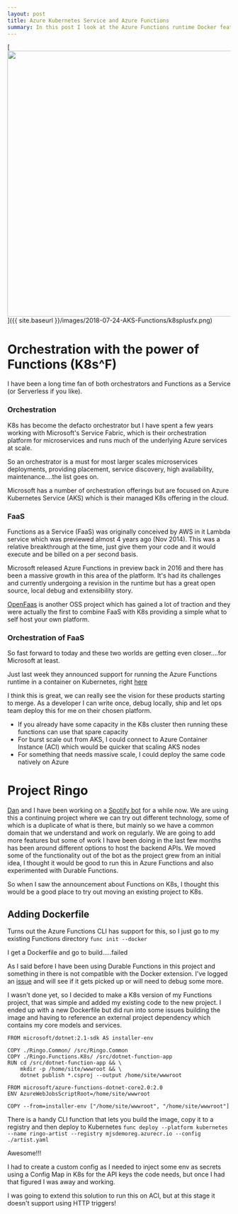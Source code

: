 ```yaml
---
layout: post
title: Azure Kubernetes Service and Azure Functions
summary: In this post I look at the Azure Functions runtime Docker feature, which allows us to package up this Serverless runtime and execute it anywhere
---
```


[<img src="{{ site.baseurl }}/images/2018-07-24-AKS-Functions/k8splusfx.png" style="width: 600px;"/>]({{ site.baseurl }}/images/2018-07-24-AKS-Functions/k8splusfx.png)

# Orchestration with the power of Functions (K8s^F)

I have been a long time fan of both orchestrators and Functions as a Service (or Serverless if you like).

### Orchestration
K8s has become the defacto orchestrator but I have spent a few years working with Microsoft's Service Fabric, which is their orchestration platform for microservices and runs much of the underlying Azure services at scale.

So an orchestrator is a must for most larger scales microservices deployments, providing placement, service discovery, high availability, maintenance....the list goes on.

Microsoft has a number of orchestration offerings but are focused on Azure Kubernetes Service (AKS) which is their managed K8s offering in the cloud.

### FaaS
Functions as a Service (FaaS) was originally conceived by AWS in it Lambda service which was previewed almost 4 years ago (Nov 2014). This was a relative breakthrough at the time, just give them your code and it would execute and be billed on a per second basis.

Microsoft released Azure Functions in preview back in 2016 and there has been a massive growth in this area of the platform. It's had its challenges and currently undergoing a revision in the runtime but has a great open source, local debug and extensibility story.

[OpenFaas](https://docs.openfaas.com/) is another OSS project which has gained a lot of traction and they were actually the first to combine FaaS with K8s providing a simple what to self host your own platform.


### Orchestration of FaaS
So fast forward to today and these two worlds are getting even closer....for Microsoft at least.

Just last week they announced support for running the Azure Functions runtime in a container on Kubernetes, right [here](https://github.com/Azure/azure-functions-core-tools#getting-started-on-kubernetes)

I think this is great, we can really see the vision for these products starting to merge. As a developer I can write once, debug locally, ship and let ops team deploy this for me on their chosen platform.
* If you already have some capacity in the K8s cluster then running these functions can use that spare capacity
* For burst scale out from AKS, I could connect to Azure Container Instance (ACI) which would be quicker that scaling AKS nodes
* For something that needs massive scale, I could deploy the same code natively on Azure

# Project Ringo

[Dan](https://twitter.com/DanielLarsenNZ) and I have been working on a [Spotify bot](https://github.com/Ringobot/ringo) for a while now. We are using this a continuing project where we can try out different technology, some of which is a duplicate of what is there, but mainly so we have a common domain that we understand and work on regularly. We are going to add more features but some of work I have been doing in the last few months has been around different options to host the backend APIs.
We moved some of the functionality out of the bot as the project grew from an initial idea, I thought it would be good to run this in Azure Functions and also experimented with Durable Functions.

So when I saw the announcement about Functions on K8s, I thought this would be a good place to try out moving an existing project to K8s.

## Adding Dockerfile

Turns out the Azure Functions CLI has support for this, so I just go to my existing Functions directory
`func init --docker`

I get a Dockerfile and go to build.....failed

As I said before I have been using Durable Functions in this project and something in there is not compatible with the Docker extension. I've logged an [issue](https://github.com/Azure/azure-functions-core-tools/issues/598) and will see if it gets picked up or will need to debug some more.

I wasn't done yet, so I decided to make a K8s version of my Functions project, that was simple and added my existing code to the new project. I ended up with a new Dockerfile but did run into some issues building the image and having to reference an external project dependency which contains my core models and services.

```docker
FROM microsoft/dotnet:2.1-sdk AS installer-env

COPY ./Ringo.Common/ /src/Ringo.Common
COPY ./Ringo.Functions.K8s/ /src/dotnet-function-app
RUN cd /src/dotnet-function-app && \
    mkdir -p /home/site/wwwroot && \
    dotnet publish *.csproj --output /home/site/wwwroot

FROM microsoft/azure-functions-dotnet-core2.0:2.0
ENV AzureWebJobsScriptRoot=/home/site/wwwroot

COPY --from=installer-env ["/home/site/wwwroot", "/home/site/wwwroot"]
```

There is a handy CLI function that lets you build the image, copy it to a registry and then deploy to Kubernetes
`func deploy --platform kubernetes --name ringo-artist --registry mjsdemoreg.azurecr.io --config ./artist.yaml`

Awesome!!!

I had to create a custom config as I needed to inject some env as secrets using a Config Map in K8s for the API keys the code needs, but once I had that figured I was away and working.

I was going to extend this solution to run this on ACI, but at this stage it doesn't support using HTTP triggers!